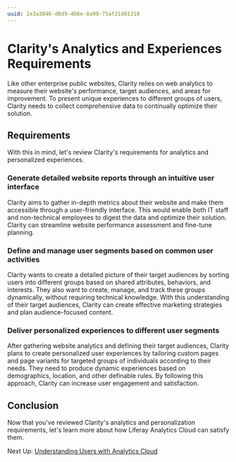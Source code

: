 ```yaml
---
uuid: 2e3a3846-d0d9-4b6e-8a99-75af21d81318
---
```

# Clarity's Analytics and Experiences Requirements

Like other enterprise public websites, Clarity relies on web analytics to measure their website's performance, target audiences, and areas for improvement. To present unique experiences to different groups of users, Clarity needs to collect comprehensive data to continually optimize their solution.

## Requirements

With this in mind, let's review Clarity's requirements for analytics and personalized experiences.

### Generate detailed website reports through an intuitive user interface

Clarity aims to gather in-depth metrics about their website and make them accessible through a user-friendly interface. This would enable both IT staff and non-technical employees to digest the data and optimize their solution. Clarity can streamline website performance assessment and fine-tune planning.

### Define and manage user segments based on common user activities

Clarity wants to create a detailed picture of their target audiences by sorting users into different groups based on shared attributes, behaviors, and interests. They also want to create, manage, and track these groups dynamically, without requiring technical knowledge. With this understanding of their target audiences, Clarity can create effective marketing strategies and plan audience-focused content.

### Deliver personalized experiences to different user segments

After gathering website analytics and defining their target audiences, Clarity plans to create personalized user experiences by tailoring custom pages and page variants for targeted groups of individuals according to their needs. They need to produce dynamic experiences based on demographics, location, and other definable rules. By following this approach, Clarity can increase user engagement and satisfaction.

## Conclusion

Now that you've reviewed Clarity's analytics and personalization requirements, let's learn more about how Liferay Analytics Cloud can satisfy them.

Next Up: [Understanding Users with Analytics Cloud](./understanding-users-with-analytics-cloud.md)